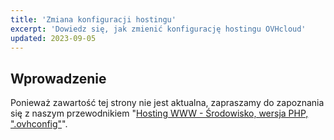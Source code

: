 ```yaml
---
title: 'Zmiana konfiguracji hostingu'
excerpt: 'Dowiedz się, jak zmienić konfigurację hostingu OVHcloud'
updated: 2023-09-05
---
```


## Wprowadzenie

Ponieważ zawartość tej strony nie jest aktualna, zapraszamy do zapoznania się z naszym przewodnikiem "[Hosting WWW - Środowisko, wersja PHP, ".ovhconfig"](/pages/web_cloud/web_hosting/configure_your_web_hosting)".